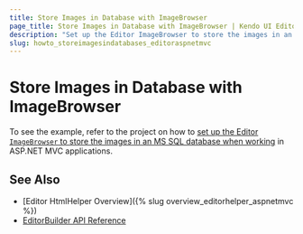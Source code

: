 ```yaml
---
title: Store Images in Database with ImageBrowser
page_title: Store Images in Database with ImageBrowser | Kendo UI Editor HtmlHelper for ASP.NET MVC
description: "Set up the Editor ImageBrowser to store the images in an MS SQL database in ASP.NET MVC applications."
slug: howto_storeimagesindatabases_editoraspnetmvc
---
```


# Store Images in Database with ImageBrowser

To see the example, refer to the project on how to [set up the Editor `ImageBrowser` to store the images in an MS SQL database when working](https://github.com/telerik/ui-for-aspnet-mvc-examples/tree/master/editor/database-image-browser) in ASP.NET MVC applications.

## See Also

* [Editor HtmlHelper Overview]({% slug overview_editorhelper_aspnetmvc %})
* [EditorBuilder API Reference](http://docs.telerik.com/aspnet-mvc/api/Kendo.Mvc.UI.Fluent/EditorBuilder)
